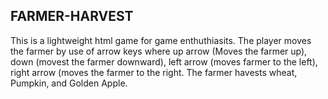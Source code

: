 ## FARMER-HARVEST
This is a lightweight html game for game enthuthiasits. The player moves the farmer by use of arrow keys where up arrow (Moves the farmer up), down (movest the farmer downward), left arrow (moves farmer to the left), right arrow (moves the farmer to the right. The farmer havests wheat, Pumpkin, and Golden Apple.

